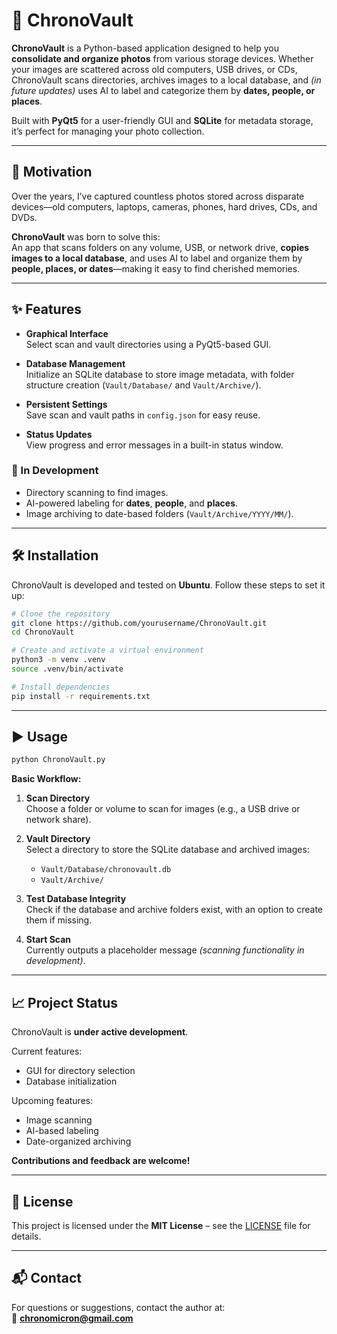 # 📸 ChronoVault

**ChronoVault** is a Python-based application designed to help you **consolidate and organize photos** from various storage devices. Whether your images are scattered across old computers, USB drives, or CDs, ChronoVault scans directories, archives images to a local database, and *(in future updates)* uses AI to label and categorize them by **dates, people, or places**.

Built with **PyQt5** for a user-friendly GUI and **SQLite** for metadata storage, it’s perfect for managing your photo collection.

---

## 🚀 Motivation

Over the years, I’ve captured countless photos stored across disparate devices—old computers, laptops, cameras, phones, hard drives, CDs, and DVDs.

**ChronoVault** was born to solve this:  
An app that scans folders on any volume, USB, or network drive, **copies images to a local database**, and uses AI to label and organize them by **people, places, or dates**—making it easy to find cherished memories.

---

## ✨ Features

- **Graphical Interface**  
  Select scan and vault directories using a PyQt5-based GUI.

- **Database Management**  
  Initialize an SQLite database to store image metadata, with folder structure creation (`Vault/Database/` and `Vault/Archive/`).

- **Persistent Settings**  
  Save scan and vault paths in `config.json` for easy reuse.

- **Status Updates**  
  View progress and error messages in a built-in status window.

### 🧪 In Development

- Directory scanning to find images.
- AI-powered labeling for **dates**, **people**, and **places**.
- Image archiving to date-based folders (`Vault/Archive/YYYY/MM/`).

---

## 🛠️ Installation

ChronoVault is developed and tested on **Ubuntu**. Follow these steps to set it up:

```bash
# Clone the repository
git clone https://github.com/yourusername/ChronoVault.git
cd ChronoVault

# Create and activate a virtual environment
python3 -m venv .venv
source .venv/bin/activate

# Install dependencies
pip install -r requirements.txt
```

---

## ▶️ Usage

```bash
python ChronoVault.py
```

**Basic Workflow:**

1. **Scan Directory**  
   Choose a folder or volume to scan for images (e.g., a USB drive or network share).

2. **Vault Directory**  
   Select a directory to store the SQLite database and archived images:
   - `Vault/Database/chronovault.db`
   - `Vault/Archive/`

3. **Test Database Integrity**  
   Check if the database and archive folders exist, with an option to create them if missing.

4. **Start Scan**  
   Currently outputs a placeholder message *(scanning functionality in development)*.

---

## 📈 Project Status

ChronoVault is **under active development**.

Current features:
- GUI for directory selection
- Database initialization

Upcoming features:
- Image scanning
- AI-based labeling
- Date-organized archiving

**Contributions and feedback are welcome!**

---

## 📄 License

This project is licensed under the **MIT License** – see the [LICENSE](LICENSE) file for details.

---

## 📬 Contact

For questions or suggestions, contact the author at:  
📧 **chronomicron@gmail.com**
